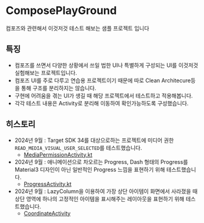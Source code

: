 # ComposePlayGround
컴포즈와 관련해서 이것저것 테스트 해보는 샘플 프로젝트 입니다

## 특징
- 컴포즈를 쓰면서 다양한 상황에서 쓰일 법한 UI나 특별하게 구성되는 UI를 이것저것 실험해보는 프로젝트입니다.
- 컴포즈 UI를 주로 다루고 연습용 프로젝트이기 때문에 따로 Clean Architecure등을 통해 구조를 분리하지는 않습니다.
- 구현에 어려움을 겪는 UI가 생길 때 해당 프로젝트에서 테스트하고 적용해봅니다.
- 각각 테스트 내용은 Activity로 분리해 이동하여 확인가능하도록 구성했습니다.

## 히스토리
- 2024년 9월 : Target SDK 34를 대상으로하는 프로젝트에 미디어 권한 `READ_MEDIA_VISUAL_USER_SELECTED`를 테스트했습니다.
  - [MediaPermissionActivity.kt](https://github.com/kangmin1012/ComposePlayGround/blob/master/app/src/main/java/compose/play/ground/permission/MediaPermissionActivity.kt)
- 2024년 9월 : 애니메이션으로 차오르는 Progress, Dash 형태의 Progress를 Material3 디자인이 아닌 일반적인 Progress 느낌을 표현하기 위해 테스트했습니다.
  - [ProgressActivity.kt](https://github.com/kangmin1012/ComposePlayGround/blob/master/app/src/main/java/compose/play/ground/progress/ProgressActivity.kt)
- 2024년 9월 : LazyColumn을 이용하여 가장 상단 아이템이 화면에서 사라졌을 때 상단 영역에 하나의 고정적인 아이템을 표시해주는 레이아웃을 표현하기 위해 테스트했습니다.
  - [CoordinateActivity](https://github.com/kangmin1012/ComposePlayGround/blob/master/app/src/main/java/compose/play/ground/coordinate/CoordinateActivity.kt) 
